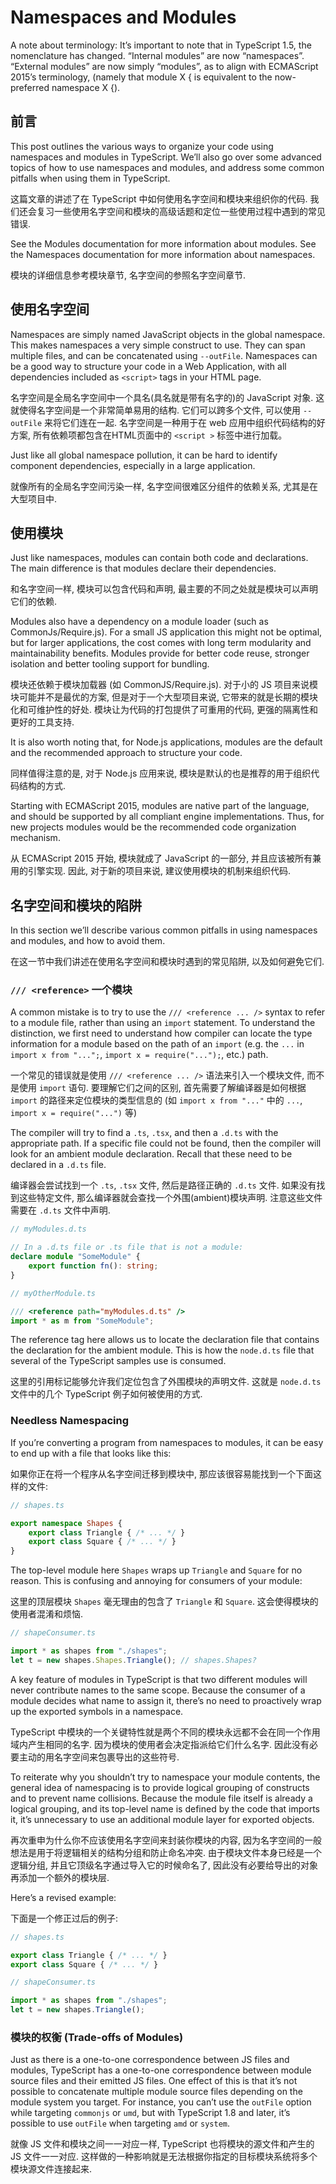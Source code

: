 # Namespaces and Modules

A note about terminology: It’s important to note that in TypeScript 1.5, the nomenclature has changed. “Internal modules” are now “namespaces”. “External modules” are now simply “modules”, as to align with ECMAScript 2015’s terminology, (namely that module X { is equivalent to the now-preferred namespace X {).

## 前言

This post outlines the various ways to organize your code using namespaces and modules in TypeScript. We’ll also go over some advanced topics of how to use namespaces and modules, and address some common pitfalls when using them in TypeScript.

这篇文章的讲述了在 TypeScript 中如何使用名字空间和模块来组织你的代码. 我们还会复习一些使用名字空间和模块的高级话题和定位一些使用过程中遇到的常见错误.

See the Modules documentation for more information about modules. See the Namespaces documentation for more information about namespaces.

模块的详细信息参考模块章节, 名字空间的参照名字空间章节.

## 使用名字空间

Namespaces are simply named JavaScript objects in the global namespace. This makes namespaces a very simple construct to use. They can span multiple files, and can be concatenated using `--outFile`. Namespaces can be a good way to structure your code in a Web Application, with all dependencies included as `<script>` tags in your HTML page.

名字空间是全局名字空间中一个具名(具名就是带有名字的)的 JavaScript 对象. 这就使得名字空间是一个非常简单易用的结构. 它们可以跨多个文件, 可以使用 `--outFile` 来将它们连在一起. 名字空间是一种用于在 web 应用中组织代码结构的好方案, 所有依赖项都包含在HTML页面中的 `<script >` 标签中进行加载。

Just like all global namespace pollution, it can be hard to identify component dependencies, especially in a large application.

就像所有的全局名字空间污染一样, 名字空间很难区分组件的依赖关系, 尤其是在大型项目中.

## 使用模块

Just like namespaces, modules can contain both code and declarations. The main difference is that modules declare their dependencies.

和名字空间一样, 模块可以包含代码和声明, 最主要的不同之处就是模块可以声明它们的依赖.

Modules also have a dependency on a module loader (such as CommonJs/Require.js). For a small JS application this might not be optimal, but for larger applications, the cost comes with long term modularity and maintainability benefits. Modules provide for better code reuse, stronger isolation and better tooling support for bundling.

模块还依赖于模块加载器 (如 CommonJS/Require.js). 对于小的 JS 项目来说模块可能并不是最优的方案, 但是对于一个大型项目来说, 它带来的就是长期的模块化和可维护性的好处. 模块让为代码的打包提供了可重用的代码, 更强的隔离性和更好的工具支持.

It is also worth noting that, for Node.js applications, modules are the default and the recommended approach to structure your code.

同样值得注意的是, 对于 Node.js 应用来说, 模块是默认的也是推荐的用于组织代码结构的方式.

Starting with ECMAScript 2015, modules are native part of the language, and should be supported by all compliant engine implementations. Thus, for new projects modules would be the recommended code organization mechanism.

从 ECMAScript 2015 开始, 模块就成了 JavaScript 的一部分, 并且应该被所有兼用的引擎实现. 因此, 对于新的项目来说, 建议使用模块的机制来组织代码.

## 名字空间和模块的陷阱

In this section we’ll describe various common pitfalls in using namespaces and modules, and how to avoid them.

在这一节中我们讲述在使用名字空间和模块时遇到的常见陷阱, 以及如何避免它们.

### **`/// <reference>`** 一个模块

A common mistake is to try to use the `/// <reference ... />` syntax to refer to a module file, rather than using an `import` statement. To understand the distinction, we first need to understand how compiler can locate the type information for a module based on the path of an `import` (e.g. the `...` in `import x from "...";`, `import x = require("...");`, etc.) path.

一个常见的错误就是使用 `/// <reference ... />` 语法来引入一个模块文件, 而不是使用 `import` 语句. 要理解它们之间的区别, 首先需要了解编译器是如何根据 `import` 的路径来定位模块的类型信息的 (如 `import x from "..."` 中的 `...`, `import x = require("...")` 等)

The compiler will try to find a `.ts`, `.tsx`, and then a `.d.ts` with the appropriate path. If a specific file could not be found, then the compiler will look for an ambient module declaration. Recall that these need to be declared in a `.d.ts` file.

编译器会尝试找到一个 `.ts`, `.tsx` 文件, 然后是路径正确的 `.d.ts` 文件. 如果没有找到这些特定文件, 那么编译器就会查找一个外围(ambient)模块声明. 注意这些文件需要在 `.d.ts` 文件中声明.

```ts
// myModules.d.ts

// In a .d.ts file or .ts file that is not a module:
declare module "SomeModule" {
    export function fn(): string;
}
```

```ts
// myOtherModule.ts

/// <reference path="myModules.d.ts" />
import * as m from "SomeModule";
```

The reference tag here allows us to locate the declaration file that contains the declaration for the ambient module. This is how the `node.d.ts` file that several of the TypeScript samples use is consumed.

这里的引用标记能够允许我们定位包含了外围模块的声明文件. 这就是 `node.d.ts` 文件中的几个 TypeScript 例子如何被使用的方式.

### Needless Namespacing

If you’re converting a program from namespaces to modules, it can be easy to end up with a file that looks like this:

如果你正在将一个程序从名字空间迁移到模块中, 那应该很容易能找到一个下面这样的文件:

```ts
// shapes.ts

export namespace Shapes {
    export class Triangle { /* ... */ }
    export class Square { /* ... */ }
}
```

The top-level module here `Shapes` wraps up `Triangle` and `Square` for no reason. This is confusing and annoying for consumers of your module:

这里的顶层模块 `Shapes` 毫无理由的包含了 `Triangle` 和 `Square`. 这会使得模块的使用者混淆和烦恼.

```ts
// shapeConsumer.ts

import * as shapes from "./shapes";
let t = new shapes.Shapes.Triangle(); // shapes.Shapes?
```

A key feature of modules in TypeScript is that two different modules will never contribute names to the same scope. Because the consumer of a module decides what name to assign it, there’s no need to proactively wrap up the exported symbols in a namespace.

TypeScript 中模块的一个关键特性就是两个不同的模块永远都不会在同一个作用域内产生相同的名字. 因为模块的使用者会决定指派给它们什么名字. 因此没有必要主动的用名字空间来包裹导出的这些符号.

To reiterate why you shouldn’t try to namespace your module contents, the general idea of namespacing is to provide logical grouping of constructs and to prevent name collisions. Because the module file itself is already a logical grouping, and its top-level name is defined by the code that imports it, it’s unnecessary to use an additional module layer for exported objects.

再次重申为什么你不应该使用名字空间来封装你模块的内容, 因为名字空间的一般想法是用于将逻辑相关的结构分组和防止命名冲突. 由于模块文件本身已经是一个逻辑分组, 并且它顶级名字通过导入它的时候命名了, 因此没有必要给导出的对象再添加一个额外的模块层.

Here’s a revised example:

下面是一个修正过后的例子:

```ts
// shapes.ts

export class Triangle { /* ... */ }
export class Square { /* ... */ }
```

```ts
// shapeConsumer.ts

import * as shapes from "./shapes";
let t = new shapes.Triangle();
```

### 模块的权衡 (Trade-offs of Modules)

Just as there is a one-to-one correspondence between JS files and modules, TypeScript has a one-to-one correspondence between module source files and their emitted JS files. One effect of this is that it’s not possible to concatenate multiple module source files depending on the module system you target. For instance, you can’t use the `outFile` option while targeting `commonjs` or `umd`, but with TypeScript 1.8 and later, it’s possible to use `outFile` when targeting `amd` or `system`.

就像 JS 文件和模块之间一一对应一样, TypeScript 也将模块的源文件和产生的 JS 文件一一对应. 这样做的一种影响就是无法根据你指定的目标模块系统将多个模块源文件连接起来.